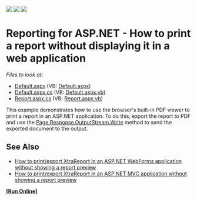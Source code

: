 <!-- default badges list -->
![](https://img.shields.io/endpoint?url=https://codecentral.devexpress.com/api/v1/VersionRange/128602348/13.1.4%2B)
[![](https://img.shields.io/badge/Open_in_DevExpress_Support_Center-FF7200?style=flat-square&logo=DevExpress&logoColor=white)](https://supportcenter.devexpress.com/ticket/details/E454)
[![](https://img.shields.io/badge/📖_How_to_use_DevExpress_Examples-e9f6fc?style=flat-square)](https://docs.devexpress.com/GeneralInformation/403183)
<!-- default badges end -->

# Reporting for ASP.NET - How to print a report without displaying it in a web application

<!-- default file list -->
*Files to look at*:

* [Default.aspx](./CS/WebSite/Default.aspx) (VB: [Default.aspx](./VB/WebSite/Default.aspx))
* [Default.aspx.cs](./CS/WebSite/Default.aspx.cs) (VB: [Default.aspx.vb](./VB/WebSite/Default.aspx.vb))
* [Report.aspx.cs](./CS/WebSite/Report.aspx.cs) (VB: [Report.aspx.vb](./VB/WebSite/Report.aspx.vb))
<!-- default file list end -->

This example demonstrates how to use the browser's built-in PDF viewer to print a report in an ASP.NET application.
To do this, export the report to PDF and use the [Page.Response.OutputStream.Write](https://docs.microsoft.com/en-us/dotnet/api/system.io.stream.write) method to send the exported document to the output.

## See Also

* [How to print/export XtraReport in an ASP.NET WebForms application without showing a report preview](https://supportcenter.devexpress.com/ticket/details/t227361/how-to-print-export-xtrareport-in-an-asp-net-webforms-application-without-showing-a)
* [How to print/export XtraReport in an ASP.NET MVC application without showing a report preview](https://supportcenter.devexpress.com/ticket/details/t569785/reporting-for-asp-net-mvc-how-to-print-or-export-a-report-without-showing-a-preview)

<!-- run online -->
**[[Run Online]](https://codecentral.devexpress.com/e454/)**
<!-- run online end -->
